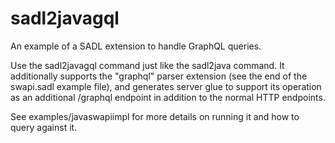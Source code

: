 # sadl2javagql
An example of a SADL extension to handle GraphQL queries.

Use the sadl2javagql command just like the sadl2java command. It additionally supports the "graphql"
parser extension (see the end of the swapi.sadl example file), and generates server glue to support its operation
as an additional /graphql endpoint in addition to the normal HTTP endpoints.

See examples/javaswapiimpl for more details on running it and how to query against it.

